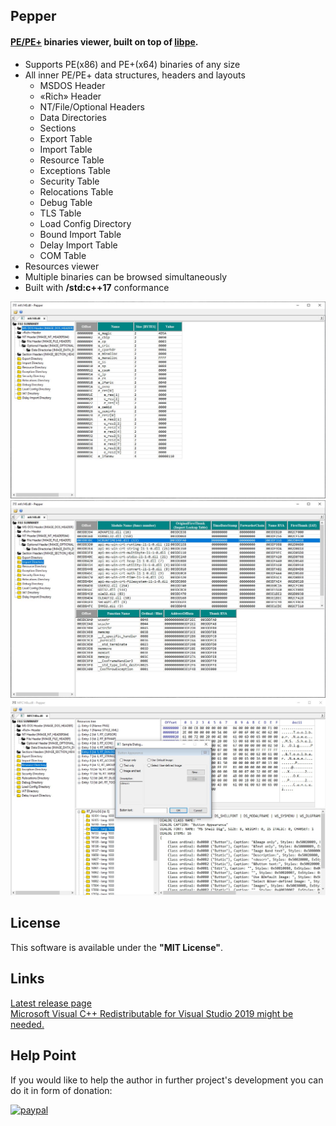 ## Pepper 
#### [PE/PE+](https://docs.microsoft.com/en-us/windows/win32/debug/pe-format) binaries viewer, built on top of [libpe](https://github.com/jovibor/libpe).
* Supports PE(x86) and PE+(x64) binaries of any size
* All inner PE/PE+ data structures, headers and layouts
    * MSDOS Header
    * «Rich» Header
    * NT/File/Optional Headers
    * Data Directories
    * Sections
    * Export Table
    * Import Table
    * Resource Table
    * Exceptions Table
    * Security Table
    * Relocations Table
    * Debug Table
    * TLS Table
    * Load Config Directory
    * Bound Import Table
    * Delay Import Table
    * COM Table
* Resources viewer
* Multiple binaries can be browsed simultaneously
* Built with **/std:c++17** conformance

![](docs/img/Pepper_Dos.JPG)
![](docs/img/Pepper_Imp.JPG)
![](docs/img/Pepper_Resources.JPG)

## License
This software is available under the **"MIT License"**.

## Links
[Latest release page](https://github.com/jovibor/Pepper/releases/latest)  
[Microsoft Visual C++ Redistributable for Visual Studio 2019 might be needed.](https://aka.ms/vs/16/release/VC_redist.x86.exe)

## [](#)Help Point
If you would like to help the author in further project's development you can do it in form of donation:

[![paypal](https://www.paypalobjects.com/en_US/i/btn/btn_donateCC_LG.gif)](https://www.paypal.com/cgi-bin/webscr?cmd=_donations&business=M6CX4QH8FJJDL&currency_code=USD&source=url)